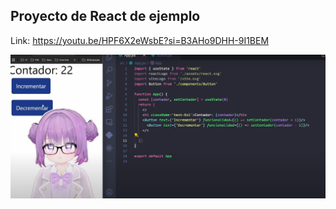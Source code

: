 ## Proyecto de React de ejemplo

Link: https://youtu.be/HPF6X2eWsbE?si=B3AHo9DHH-9I1BEM

![Preview](public/preview.png)

